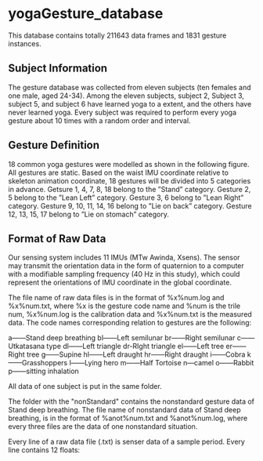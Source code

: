 # yogaGesture_database

This database contains totally 211643 data frames and 1831 gesture instances.

## Subject Information

The gesture database was collected from eleven subjects (ten females and one male, aged 24-34). Among the eleven subjects, subject 2, Subject 3, subject 5, and subject 6 have learned yoga to a extent, and the others have never learned yoga. Every subject was required to perform every yoga gesture about 10 times with a random order and interval.

## Gesture Definition

18 common yoga gestures were modelled as shown in the following figure. All gestures are static. Based on the waist IMU coordinate relative to skeleton animation coordinate, 18 gestures will be divided into 5 categories in advance. Getsure 1, 4, 7, 8, 18 belong to the ”Stand” category. Gesture 2, 5 belong to the ”Lean Left” category. Gesture 3, 6 belong to ”Lean Right” category. Gesture 9, 10, 11, 14, 16 belong to ”Lie on back” category. Gesture 12, 13, 15, 17 belong to ”Lie on stomach” category.

## Format of Raw Data

Our sensing system includes 11 IMUs (MTw Awinda, Xsens). The sensor may transmit the orientation data in the form of quaternion to a computer with a modifiable sampling frequency (40 Hz in this study), which could represent the orientations of IMU coordinate in the global coordinate.

The file name of raw data files is in the format of %x%num.log and %x%num.txt, where %x is the gesture code name and %num is the trile num, %x%num.log is the calibration data and %x%num.txt is the measured data. The code names corresponding relation to gestures are the following:

a——Stand deep breathing
bl——Left semilunar
br——Right semilunar
c——Utkatasana type
dl——Left triangle
dr-RIght triangle
el——Left tree
er——Right tree
g——Supine
hl——Left draught
hr——Right draught
i——Cobra
k——Grasshoppers
l——Lying hero
m——Half Tortoise
n—camel
o——Rabbit
p——sitting inhalation

All data of one subject is put in the same folder. 

The folder with the "nonStandard" contains the nonstandard gesture data of Stand deep breathing. The file name of nonstandard data of Stand deep breathing, is in the format of %anot%num.txt and %anot%num.log, where every three files are the data of one nonstandard situation.  

Every line of a raw data file (.txt) is senser data of a sample period. Every line contains 12 floats:
